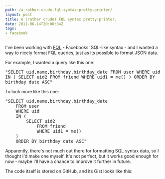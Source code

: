 ```yaml
---
path: /a-rather-crude-fql-syntax-pretty-printer/
layout: post
title: A (rather crude) FQL syntax pretty-printer.
date: 2011-06-14T20:08:34Z
tags:
- facebook
---
```


I've been working with <a title="Open the Facebook Developer Documentation in a new window." href="https://developers.facebook.com/docs/reference/fql/" target="_blank">FQL</a> - Facebooks' SQL-like syntax - and I wanted a way to nicely format FQL queries, just as its possible to format JSON data.

For example, I wanted a query like this one:
<pre>"SELECT uid,name,birthday,birthday_date FROM user WHERE uid
IN ( SELECT uid2 FROM friend WHERE uid1 = me() ) ORDER BY
birthday_date ASC"</pre>

To look more like this one:
<pre>"SELECT uid,name,birthday,birthday_date
    FROM user
    WHERE uid
    IN (
        SELECT uid2
            FROM friend
            WHERE uid1 = me()
    )
    ORDER BY birthday_date ASC"</pre>

Apparently, there's not much out there for formatting SQL syntax data, so I thought I'd make one myself. It's not perfect, but it works good enough for now - maybe I'll have a chance to improve it further in future.

The code itself is stored on GitHub, and its Gist looks like this:

<script src="https://gist.github.com/1025740.js"> </script>
